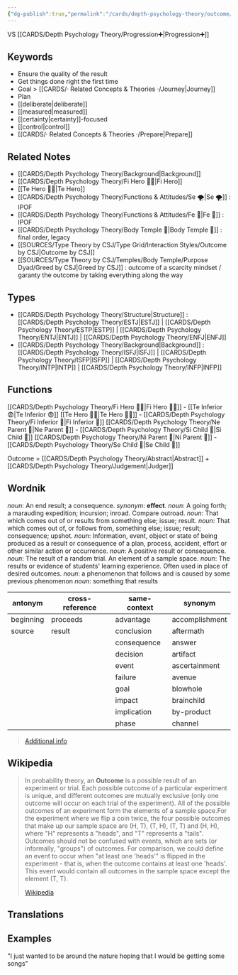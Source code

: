 ```yaml
---
{"dg-publish":true,"permalink":"/cards/depth-psychology-theory/outcome/","created":"2022-12-30T12:33:54.141+01:00","updated":"2023-04-08T11:36:52.480+02:00"}
---
```



VS [[CARDS/Depth Psychology Theory/Progression➕\|Progression➕]] 

## Keywords
- Ensure the quality of the result
- Get things done right the first time
- Goal > [[CARDS/· Related Concepts & Theories ·/Journey\|Journey]]
- Plan 
- [[deliberate\|deliberate]] 
- [[measured\|measured]]
- [[certainty\|certainty]]-focused 
- [[control\|control]] 
- [[CARDS/· Related Concepts & Theories ·/Prepare\|Prepare]]

## Related Notes 
- [[CARDS/Depth Psychology Theory/Background\|Background]]
- [[CARDS/Depth Psychology Theory/Fi Hero 🦸‍♂️\|Fi Hero]] 
- [[Te Hero 🦸‍♂️\|Te Hero]]
- [[CARDS/Depth Psychology Theory/Functions & Attitudes/Se 🌪️\|Se 🌪️]] : IPOF
- [[CARDS/Depth Psychology Theory/Functions & Attitudes/Fe 💉\|Fe 💉]] : IPOF
- [[CARDS/Depth Psychology Theory/Body Temple 🌳\|Body Temple 🌳]] : final order, legacy 
- [[SOURCES/Type Theory by CSJ/Type Grid/Interaction Styles/Outcome by CSJ\|Outcome by CSJ]]
- [[SOURCES/Type Theory by CSJ/Temples/Body Temple/Purpose Dyad/Greed by CSJ\|Greed by CSJ]] : outcome of a scarcity mindset / garanty the outcome by taking everything along the way 

## Types 
- [[CARDS/Depth Psychology Theory/Structure\|Structure]] : [[CARDS/Depth Psychology Theory/ESTJ\|ESTJ]] | [[CARDS/Depth Psychology Theory/ESTP\|ESTP]] | [[CARDS/Depth Psychology Theory/ENTJ\|ENTJ]] | [[CARDS/Depth Psychology Theory/ENFJ\|ENFJ]]
- [[CARDS/Depth Psychology Theory/Background\|Background]] : [[CARDS/Depth Psychology Theory/ISFJ\|ISFJ]] | [[CARDS/Depth Psychology Theory/ISFP\|ISFP]] | [[CARDS/Depth Psychology Theory/INTP\|INTP]] | [[CARDS/Depth Psychology Theory/INFP\|INFP]] 

## Functions
[[CARDS/Depth Psychology Theory/Fi Hero 🦸‍♂️\|Fi Hero 🦸‍♂️]] - [[Te Inferior 😨\|Te Inferior 😨]]
[[Te Hero 🦸‍♂️\|Te Hero 🦸‍♂️]] - [[CARDS/Depth Psychology Theory/Fi Inferior 👶\|Fi Inferior 👶]]
[[CARDS/Depth Psychology Theory/Ne Parent 🤨\|Ne Parent 🤨]] - [[CARDS/Depth Psychology Theory/Si Child 🧒\|Si Child 🧒]]
[[CARDS/Depth Psychology Theory/Ni Parent 🤨\|Ni Parent 🤨]] - [[CARDS/Depth Psychology Theory/Se Child 🧒\|Se Child 🧒]] 

Outcome = [[CARDS/Depth Psychology Theory/Abstract\|Abstract]] + [[CARDS/Depth Psychology Theory/Judgement\|Judger]]

## Wordnik
*noun*: An end result; a consequence. <i>synonym</i>: <strong> effect</strong>.
*noun*: A going forth; a marauding expedition; incursion; inroad. Compare <internalXref urlencoded="outroad">outroad</internalXref>.
*noun*: That which comes out of or results from something else; issue; result.
*noun*: That which comes out of, or follows from, something else; issue; result; consequence; upshot.
*noun*: Information, event, object or state of being produced as a result or consequence of a plan, process, accident, effort or other similar action or occurrence.
*noun*: A positive result or consequence.
*noun*: The result of a random trial. An element of a sample space.
*noun*: The results or evidence of students' learning experience. Often used in place of desired outcomes.
*noun*: a phenomenon that follows and is caused by some previous phenomenon
*noun*: something that results

| antonym |cross-reference |same-context |synonym |
| --- | --- | --- | --- |
| beginning | proceeds | advantage | accomplishment |
| source | result | conclusion | aftermath |
|  |  | consequence | answer |
|  |  | decision | artifact |
|  |  | event | ascertainment |
|  |  | failure | avenue |
|  |  | goal | blowhole |
|  |  | impact | brainchild |
|  |  | implication | by-product |
|  |  | phase | channel |

> [Additional info](https://www.wordnik.com/words/outcome)
## Wikipedia 

> In probability theory, an **Outcome** is a possible result of an experiment or trial. Each possible outcome of a particular experiment is unique, and different outcomes are mutually exclusive (only one outcome will occur on each trial of the experiment). All of the possible outcomes of an experiment form the elements of a sample space.For the experiment where we flip a coin twice, the four possible outcomes that make up our sample space are (H, T), (T, H), (T, T) and (H, H), where "H" represents a "heads", and "T" represents a "tails". Outcomes should not be confused with events, which are sets (or informally, "groups") of outcomes. For comparison, we could define an event to occur when "at least one 'heads'" is flipped in the experiment - that is, when the outcome contains at least one 'heads'. This event would contain all outcomes in the sample space except the element (T, T).
>
> [Wikipedia](https://en.wikipedia.org/wiki/Outcome%20(probability))

## Translations 


## Examples
"I just wanted to be around the nature hoping that I would be getting some songs"